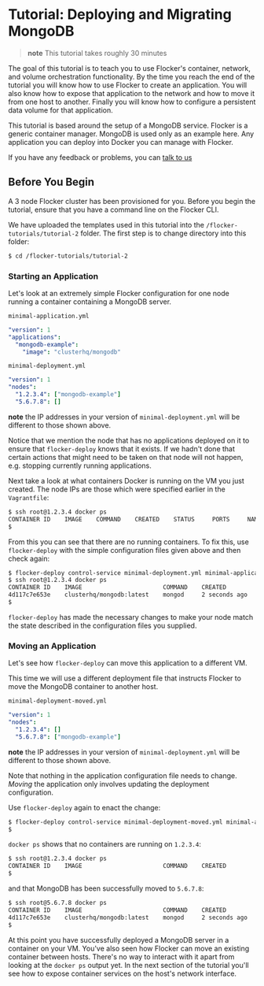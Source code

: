 # Tutorial: Deploying and Migrating MongoDB

> **note** This tutorial takes roughly 30 minutes

The goal of this tutorial is to teach you to use Flocker's container, network, and volume orchestration functionality.
By the time you reach the end of the tutorial you will know how to use Flocker to create an application.
You will also know how to expose that application to the network and how to move it from one host to another.
Finally you will know how to configure a persistent data volume for that application.

This tutorial is based around the setup of a MongoDB service.
Flocker is a generic container manager.
MongoDB is used only as an example here.
Any application you can deploy into Docker you can manage with Flocker.

If you have any feedback or problems, you can [talk to us](https://clusterhq.com/about/)

## Before You Begin
A 3 node Flocker cluster has been provisioned for you.  Before you begin the tutorial, ensure that you have a command line on the Flocker CLI.

We have uploaded the templates used in this tutorial into the `/flocker-tutorials/tutorial-2` folder.  The first step is to change directory into this folder:

```bash
$ cd /flocker-tutorials/tutorial-2
```

### Starting an Application
Let's look at an extremely simple Flocker configuration for one node running a container containing a MongoDB server.

`minimal-application.yml`
```yaml
"version": 1
"applications":
  "mongodb-example":
    "image": "clusterhq/mongodb"
```

`minimal-deployment.yml`
```yaml
"version": 1
"nodes":
  "1.2.3.4": ["mongodb-example"]
  "5.6.7.8": []
```

**note** the IP addresses in your version of `minimal-deployment.yml` will be different to those shown above.

Notice that we mention the node that has no applications deployed on it to ensure that `flocker-deploy` knows that it exists.
If we hadn't done that certain actions that might need to be taken on that node will not happen, e.g. stopping currently running applications.

Next take a look at what containers Docker is running on the VM you just created.
The node IPs are those which were specified earlier in the `Vagrantfile`:

```bash
$ ssh root@1.2.3.4 docker ps
CONTAINER ID    IMAGE    COMMAND    CREATED    STATUS     PORTS     NAMES
$
```

From this you can see that there are no running containers.
To fix this, use `flocker-deploy` with the simple configuration files given above and then check again:

```bash
$ flocker-deploy control-service minimal-deployment.yml minimal-application.yml
$ ssh root@1.2.3.4 docker ps
CONTAINER ID    IMAGE                       COMMAND    CREATED         STATUS         PORTS                  NAMES
4d117c7e653e    clusterhq/mongodb:latest    mongod     2 seconds ago   Up 1 seconds   27017/tcp, 28017/tcp   mongodb-example
$
```

`flocker-deploy` has made the necessary changes to make your node match the state described in the configuration files you supplied.

### Moving an Application
Let's see how `flocker-deploy` can move this application to a different VM.

This time we will use a different deployment file that instructs Flocker to move the MongoDB container to another host.

`minimal-deployment-moved.yml`
```yaml
"version": 1
"nodes":
  "1.2.3.4": []
  "5.6.7.8": ["mongodb-example"]
```

**note** the IP addresses in your version of `minimal-deployment.yml` will be different to those shown above.

Note that nothing in the application configuration file needs to change.
*Moving* the application only involves updating the deployment configuration.

Use `flocker-deploy` again to enact the change:

```bash
$ flocker-deploy control-service minimal-deployment-moved.yml minimal-application.yml
$
```

`docker ps` shows that no containers are running on `1.2.3.4`:

```bash
$ ssh root@1.2.3.4 docker ps
CONTAINER ID    IMAGE                       COMMAND    CREATED         STATUS         PORTS                  NAMES
$
```

and that MongoDB has been successfully moved to `5.6.7.8`:

```bash
$ ssh root@5.6.7.8 docker ps
CONTAINER ID    IMAGE                       COMMAND    CREATED         STATUS         PORTS                  NAMES
4d117c7e653e    clusterhq/mongodb:latest    mongod     2 seconds ago   Up 1 seconds   27017/tcp, 28017/tcp   mongodb-example
$
```

At this point you have successfully deployed a MongoDB server in a container on your VM.
You've also seen how Flocker can move an existing container between hosts.
There's no way to interact with it apart from looking at the `docker ps` output yet.
In the next section of the tutorial you'll see how to expose container services on the host's network interface.

